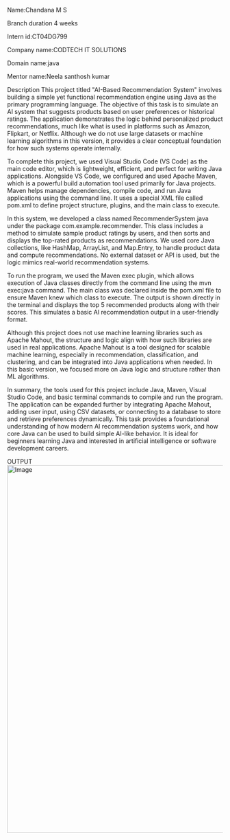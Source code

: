 Name:Chandana M S

Branch duration 4 weeks

Intern id:CT04DG799

Company name:CODTECH IT SOLUTIONS

Domain name:java

Mentor name:Neela santhosh kumar

Description
This project titled "AI-Based Recommendation System" involves building a simple yet functional recommendation engine using Java as the primary programming language. The objective of this task is to simulate an AI system that suggests products based on user preferences or historical ratings. The application demonstrates the logic behind personalized product recommendations, much like what is used in platforms such as Amazon, Flipkart, or Netflix. Although we do not use large datasets or machine learning algorithms in this version, it provides a clear conceptual foundation for how such systems operate internally.

To complete this project, we used Visual Studio Code (VS Code) as the main code editor, which is lightweight, efficient, and perfect for writing Java applications. Alongside VS Code, we configured and used Apache Maven, which is a powerful build automation tool used primarily for Java projects. Maven helps manage dependencies, compile code, and run Java applications using the command line. It uses a special XML file called pom.xml to define project structure, plugins, and the main class to execute.

In this system, we developed a class named RecommenderSystem.java under the package com.example.recommender. This class includes a method to simulate sample product ratings by users, and then sorts and displays the top-rated products as recommendations. We used core Java collections, like HashMap, ArrayList, and Map.Entry, to handle product data and compute recommendations. No external dataset or API is used, but the logic mimics real-world recommendation systems.

To run the program, we used the Maven exec plugin, which allows execution of Java classes directly from the command line using the mvn exec:java command. The main class was declared inside the pom.xml file to ensure Maven knew which class to execute. The output is shown directly in the terminal and displays the top 5 recommended products along with their scores. This simulates a basic AI recommendation output in a user-friendly format.

Although this project does not use machine learning libraries such as Apache Mahout, the structure and logic align with how such libraries are used in real applications. Apache Mahout is a tool designed for scalable machine learning, especially in recommendation, classification, and clustering, and can be integrated into Java applications when needed. In this basic version, we focused more on Java logic and structure rather than ML algorithms.

In summary, the tools used for this project include Java, Maven, Visual Studio Code, and basic terminal commands to compile and run the program. The application can be expanded further by integrating Apache Mahout, adding user input, using CSV datasets, or connecting to a database to store and retrieve preferences dynamically. This task provides a foundational understanding of how modern AI recommendation systems work, and how core Java can be used to build simple AI-like behavior. It is ideal for beginners learning Java and interested in artificial intelligence or software development careers.

OUTPUT
<img width="1920" height="857" alt="Image" src="https://github.com/user-attachments/assets/8bee6c0b-444a-4a47-9443-bb65757de260" />
